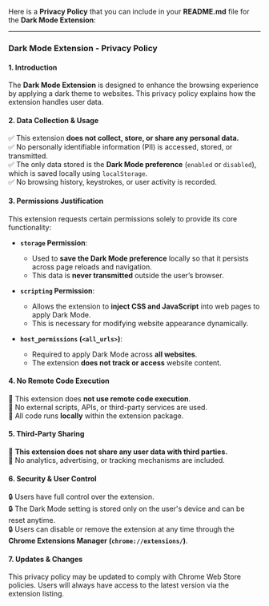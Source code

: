 Here is a **Privacy Policy** that you can include in your **README.md** file for the **Dark Mode Extension**:

---

### **Dark Mode Extension - Privacy Policy**  

#### **1. Introduction**  
The **Dark Mode Extension** is designed to enhance the browsing experience by applying a dark theme to websites. This privacy policy explains how the extension handles user data.

#### **2. Data Collection & Usage**  
✅ This extension **does not collect, store, or share any personal data.**  
✅ No personally identifiable information (PII) is accessed, stored, or transmitted.  
✅ The only data stored is the **Dark Mode preference** (`enabled` or `disabled`), which is saved locally using `localStorage`.  
✅ No browsing history, keystrokes, or user activity is recorded.

#### **3. Permissions Justification**  
This extension requests certain permissions solely to provide its core functionality:  

- **`storage` Permission**:  
  - Used to **save the Dark Mode preference** locally so that it persists across page reloads and navigation.  
  - This data is **never transmitted** outside the user’s browser.  

- **`scripting` Permission**:  
  - Allows the extension to **inject CSS and JavaScript** into web pages to apply Dark Mode.  
  - This is necessary for modifying website appearance dynamically.  

- **`host_permissions` (`<all_urls>`)**:  
  - Required to apply Dark Mode across **all websites**.  
  - The extension **does not track or access** website content.  

#### **4. No Remote Code Execution**  
🚫 This extension does **not use remote code execution**.  
🚫 No external scripts, APIs, or third-party services are used.  
🚫 All code runs **locally** within the extension package.

#### **5. Third-Party Sharing**  
🚫 **This extension does not share any user data with third parties.**  
🚫 No analytics, advertising, or tracking mechanisms are included.  

#### **6. Security & User Control**  
🔒 Users have full control over the extension.  
🔒 The Dark Mode setting is stored only on the user's device and can be reset anytime.  
🔒 Users can disable or remove the extension at any time through the **Chrome Extensions Manager (`chrome://extensions/`)**.

#### **7. Updates & Changes**  
This privacy policy may be updated to comply with Chrome Web Store policies. Users will always have access to the latest version via the extension listing.

